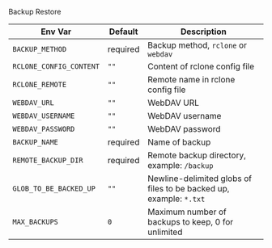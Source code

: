 Backup Restore

| Env Var                 | Default  | Description                                                        |
|-------------------------|----------|--------------------------------------------------------------------|
| `BACKUP_METHOD`         | required | Backup method, `rclone` or `webdav`                                |
| `RCLONE_CONFIG_CONTENT` | `""`     | Content of rclone config file                                      |
| `RCLONE_REMOTE`         | `""`     | Remote name in rclone config file                                  |
| `WEBDAV_URL`            | `""`     | WebDAV URL                                                         |
| `WEBDAV_USERNAME`       | `""`     | WebDAV username                                                    |
| `WEBDAV_PASSWORD`       | `""`     | WebDAV password                                                    |
| `BACKUP_NAME`           | required | Name of backup                                                     |
| `REMOTE_BACKUP_DIR`     | required | Remote backup directory, example: `/backup`                        |
| `GLOB_TO_BE_BACKED_UP`  | `""`     | Newline-delimited globs of files to be backed up, example: `*.txt` |
| `MAX_BACKUPS`           | `0`      | Maximum number of backups to keep, 0 for unlimited                 |

